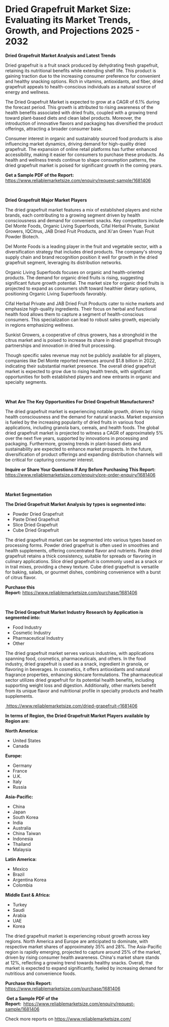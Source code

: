 <p><h1>Dried Grapefruit Market Size: Evaluating its Market Trends, Growth, and Projections 2025 - 2032</h1></p><p><strong>Dried Grapefruit Market Analysis and Latest Trends</strong></p>
<p><p>Dried grapefruit is a fruit snack produced by dehydrating fresh grapefruit, retaining its nutritional benefits while extending shelf life. This product is gaining traction due to the increasing consumer preference for convenient and healthy snacking options. Rich in vitamins, antioxidants, and fiber, dried grapefruit appeals to health-conscious individuals as a natural source of energy and wellness.</p><p>The Dried Grapefruit Market is expected to grow at a CAGR of 6.1% during the forecast period. This growth is attributed to rising awareness of the health benefits associated with dried fruits, coupled with a growing trend toward plant-based diets and clean label products. Moreover, the introduction of innovative flavors and packaging has diversified the product offerings, attracting a broader consumer base.</p><p>Consumer interest in organic and sustainably sourced food products is also influencing market dynamics, driving demand for high-quality dried grapefruit. The expansion of online retail platforms has further enhanced accessibility, making it easier for consumers to purchase these products. As health and wellness trends continue to shape consumption patterns, the dried grapefruit market is poised for significant growth in the coming years.</p></p>
<p><strong>Get a Sample PDF of the Report:&nbsp;</strong> <a href="https://www.reliablemarketsize.com/enquiry/request-sample/1681406?utm_campaign=2744&utm_medium=2&utm_source=Github&utm_content=ia&utm_term=24032025&utm_id=dried-grapefruit">https://www.reliablemarketsize.com/enquiry/request-sample/1681406</a></p>
<p>&nbsp;</p>
<p><strong>Dried Grapefruit Major Market Players</strong></p>
<p><p>The dried grapefruit market features a mix of established players and niche brands, each contributing to a growing segment driven by health consciousness and demand for convenient snacks. Key competitors include Del Monte Foods, Organic Living Superfoods, Cifal Herbal Private, Sunkist Growers, IQCitrus, JAB Dried Fruit Products, and Xi'an Green Yuan Fruit Powder Biotech.</p><p>Del Monte Foods is a leading player in the fruit and vegetable sector, with a diversification strategy that includes dried products. The company's strong supply chain and brand recognition position it well for growth in the dried grapefruit segment, leveraging its distribution networks.</p><p>Organic Living Superfoods focuses on organic and health-oriented products. The demand for organic dried fruits is rising, suggesting significant future growth potential. The market size for organic dried fruits is projected to expand as consumers shift toward healthier dietary options, positioning Organic Living Superfoods favorably.</p><p>Cifal Herbal Private and JAB Dried Fruit Products cater to niche markets and emphasize high-quality ingredients. Their focus on herbal and functional health food allows them to capture a segment of health-conscious consumers. This specialization can lead to robust sales growth, especially in regions emphasizing wellness.</p><p>Sunkist Growers, a cooperative of citrus growers, has a stronghold in the citrus market and is poised to increase its share in dried grapefruit through partnerships and innovation in dried fruit processing.</p><p>Though specific sales revenue may not be publicly available for all players, companies like Del Monte reported revenues around $1.8 billion in 2022, indicating their substantial market presence. The overall dried grapefruit market is expected to grow due to rising health trends, with significant opportunities for both established players and new entrants in organic and specialty segments.</p></p>
<p>&nbsp;</p>
<p><strong>What Are The Key Opportunities For Dried Grapefruit Manufacturers?</strong></p>
<p><p>The dried grapefruit market is experiencing notable growth, driven by rising health consciousness and the demand for natural snacks. Market expansion is fueled by the increasing popularity of dried fruits in various food applications, including granola bars, cereals, and health foods. The global dried grapefruit market is projected to witness a CAGR of approximately 5% over the next five years, supported by innovations in processing and packaging. Furthermore, growing trends in plant-based diets and sustainability are expected to enhance market prospects. In the future, diversification of product offerings and expanding distribution channels will be critical for capturing consumer interest.</p></p>
<p><strong>Inquire or Share Your Questions If Any Before Purchasing This Report:</strong> <a href="https://www.reliablemarketsize.com/enquiry/pre-order-enquiry/1681406?utm_campaign=2744&utm_medium=2&utm_source=Github&utm_content=ia&utm_term=24032025&utm_id=dried-grapefruit">https://www.reliablemarketsize.com/enquiry/pre-order-enquiry/1681406</a></p>
<p>&nbsp;</p>
<p><strong>Market Segmentation</strong></p>
<p><strong>The Dried Grapefruit Market Analysis by types is segmented into:</strong></p>
<p><ul><li>Powder Dried Grapefruit</li><li>Paste Dried Grapefruit</li><li>Slice Dried Grapefruit</li><li>Cube Dried Grapefruit</li></ul></p>
<p><p>The dried grapefruit market can be segmented into various types based on processing forms. Powder dried grapefruit is often used in smoothies and health supplements, offering concentrated flavor and nutrients. Paste dried grapefruit retains a thick consistency, suitable for spreads or flavoring in culinary applications. Slice dried grapefruit is commonly used as a snack or in trail mixes, providing a chewy texture. Cube dried grapefruit is versatile for baking, salads, or gourmet dishes, combining convenience with a burst of citrus flavor.</p></p>
<p><strong>Purchase this Report:&nbsp;</strong><a href="https://www.reliablemarketsize.com/purchase/1681406?utm_campaign=2744&utm_medium=2&utm_source=Github&utm_content=ia&utm_term=24032025&utm_id=dried-grapefruit">https://www.reliablemarketsize.com/purchase/1681406</a></p>
<p>&nbsp;</p>
<p><strong>The Dried Grapefruit Market Industry Research by Application is segmented into:</strong></p>
<p><ul><li>Food Industry</li><li>Cosmetic Industry</li><li>Pharmaceutical Industry</li><li>Other</li></ul></p>
<p><p>The dried grapefruit market serves various industries, with applications spanning food, cosmetics, pharmaceuticals, and others. In the food industry, dried grapefruit is used as a snack, ingredient in granola, or flavoring in beverages. In cosmetics, it offers antioxidants and natural fragrance properties, enhancing skincare formulations. The pharmaceutical sector utilizes dried grapefruit for its potential health benefits, including supporting weight loss and digestion. Additionally, other markets benefit from its unique flavor and nutritional profile in specialty products and health supplements.</p></p>
<p><a href="https://www.reliablemarketsize.com/dried-grapefruit-r1681406?utm_campaign=2744&utm_medium=2&utm_source=Github&utm_content=ia&utm_term=24032025&utm_id=dried-grapefruit">&nbsp;https://www.reliablemarketsize.com/dried-grapefruit-r1681406</a></p>
<p><strong>In terms of Region, the Dried Grapefruit Market Players available by Region are:</strong></p>
<p>
    <p> <strong> North America: </strong>
        <ul>
            <li>United States</li>
            <li>Canada</li>
        </ul>
        </p> 
    <p> <strong> Europe: </strong>
        <ul>
            <li>Germany</li>
            <li>France</li>
            <li>U.K.</li>
            <li>Italy</li>
            <li>Russia</li>
        </ul>
        </p> 
    <p> <strong> Asia-Pacific: </strong>
        <ul>
            <li>China</li>
            <li>Japan</li>
            <li>South Korea</li>
            <li>India</li>
            <li>Australia</li>
            <li>China Taiwan</li>
            <li>Indonesia</li>
            <li>Thailand</li>
            <li>Malaysia</li>
        </ul>
        </p> 
    <p> <strong> Latin America: </strong>
        <ul>
            <li>Mexico</li>
            <li>Brazil</li>
            <li>Argentina Korea</li>
            <li>Colombia</li>
        </ul>
        </p> 
    <p> <strong> Middle East & Africa: </strong>
        <ul>
            <li>Turkey</li>
            <li>Saudi</li>
            <li>Arabia</li>
            <li>UAE</li>
            <li>Korea</li>
        </ul>
    </p>
    </p>
<p><p>The dried grapefruit market is experiencing robust growth across key regions. North America and Europe are anticipated to dominate, with respective market shares of approximately 35% and 28%. The Asia-Pacific region is rapidly emerging, projected to capture around 25% of the market, driven by rising consumer health awareness. China's market share stands at 12%, reflecting a growing trend towards healthy snacks. Overall, the market is expected to expand significantly, fueled by increasing demand for nutritious and convenience foods.</p></p>
<p><strong>Purchase this Report: </strong><a href="https://www.reliablemarketsize.com/purchase/1681406?utm_campaign=2744&utm_medium=2&utm_source=Github&utm_content=ia&utm_term=24032025&utm_id=dried-grapefruit">https://www.reliablemarketsize.com/purchase/1681406</a></p>
<p>&nbsp;<strong>Get a Sample PDF of the Report:&nbsp;&nbsp;</strong><a href="https://www.reliablemarketsize.com/enquiry/request-sample/1681406?utm_campaign=2744&utm_medium=2&utm_source=Github&utm_content=ia&utm_term=24032025&utm_id=dried-grapefruit">https://www.reliablemarketsize.com/enquiry/request-sample/1681406</a></p>
<p><strong></strong></p>
<p>Check more reports on <a href="https://www.reliablemarketsize.com/?utm_campaign=2744&utm_medium=2&utm_source=Github&utm_content=ia&utm_term=24032025&utm_id=dried-grapefruit">https://www.reliablemarketsize.com/</a></p>